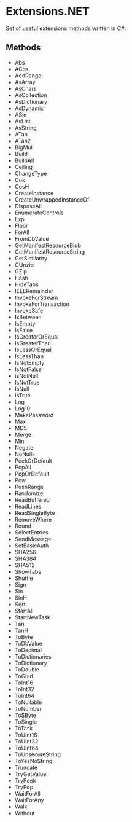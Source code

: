 # Extensions.NET
Set of useful extensions methods written in C#.

## Methods

* Abs
* ACos
* AddRange
* AsArray
* AsChars
* AsCollection
* AsDictionary
* AsDynamic
* ASin
* AsList
* AsString
* ATan
* ATan2
* BigMul
* Build
* BuildAll
* Ceiling
* ChangeType
* Cos
* CosH
* CreateInstance
* CreateUnwrappedInstanceOf
* DisposeAll
* EnumerateControls
* Exp
* Floor
* ForAll
* FromDbValue
* GetManifestResourceBlob
* GetManifestResourceString
* GetSimilarity
* GUnzip
* GZip
* Hash
* HideTabs
* IEEERemainder
* InvokeForStream
* InvokeForTransaction
* InvokeSafe
* IsBetween
* IsEmpty
* IsFalse
* IsGreaterOrEqual
* IsGreaterThan
* IsLessOrEqual
* IsLessThan
* IsNotEmpty
* IsNotFalse
* IsNotNull
* IsNotTrue
* IsNull
* IsTrue
* Log
* Log10
* MakePassword
* Max
* MD5
* Merge
* Min
* Negate
* NoNulls
* PeekOrDefault
* PopAll
* PopOrDefault
* Pow
* PushRange
* Randomize
* ReadBuffered
* ReadLines
* ReadSingleByte
* RemoveWhere
* Round
* SelectEntries
* SendMessage
* SetBasicAuth
* SHA256
* SHA384
* SHA512
* ShowTabs
* Shuffle
* Sign
* Sin
* SinH
* Sqrt
* StartAll
* StartNewTask
* Tan
* TanH
* ToByte
* ToDbValue
* ToDecimal
* ToDictionaries
* ToDictionary
* ToDouble
* ToGuid
* ToInt16
* ToInt32
* ToInt64
* ToNullable
* ToNumber
* ToSByte
* ToSingle
* ToTask
* ToUInt16
* ToUInt32
* ToUInt64
* ToUnsecureString
* ToYesNoString
* Truncate
* TryGetValue
* TryPeek
* TryPop
* WaitForAll
* WaitForAny
* Walk
* Without


